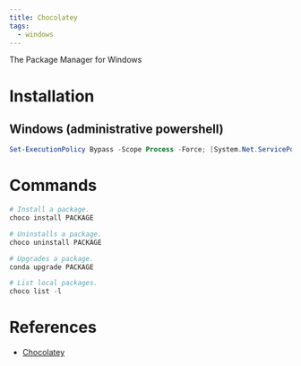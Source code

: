 ```yaml
---
title: Chocolatey
tags:
  - windows
---
```


The Package Manager for Windows

# Installation
## Windows (administrative powershell)
```powershell
Set-ExecutionPolicy Bypass -Scope Process -Force; [System.Net.ServicePointManager]::SecurityProtocol = [System.Net.ServicePointManager]::SecurityProtocol -bor 3072; iex ((New-Object System.Net.WebClient).DownloadString('https://chocolatey.org/install.ps1'))
```

# Commands
```powershell
# Install a package.
choco install PACKAGE

# Uninstalls a package.
choco uninstall PACKAGE

# Upgrades a package.
conda upgrade PACKAGE

# List local packages.
choco list -l
```

# References
- [Chocolatey](https://chocolatey.org/)
